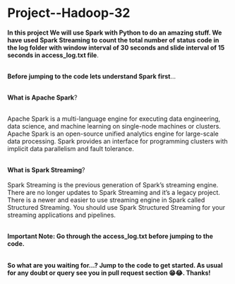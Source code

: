 # Project--Hadoop-32

<table>
  
**In this project We will use Spark with Python to do an amazing stuff. We have used Spark Streaming to count the total number of status code in the log folder with window interval of 30 seconds and slide interval of 15 seconds in access_log.txt file**.<br></br>

**Before jumping to the code lets understand Spark first**...<br></br>

**What is Apache Spark**?<br></br>

Apache Spark is a multi-language engine for executing data engineering, data science, and machine learning on single-node machines or clusters.
Apache Spark is an open-source unified analytics engine for large-scale data processing. Spark provides an interface for programming clusters with implicit data parallelism and fault tolerance.<br></br>

**What is Spark Streaming**?<br></br>
Spark Streaming is the previous generation of Spark’s streaming engine. There are no longer updates to Spark Streaming and it’s a legacy project. There is a newer and easier to use streaming engine in Spark called Structured Streaming. You should use Spark Structured Streaming for your streaming applications and pipelines.<br></br>



**Important Note: Go through the access_log.txt before jumping to the code.**

</table>

**So what are you waiting for...? Jump to the code to get started. As usual for any doubt or query see you in pull request section 😁😂. Thanks!**
